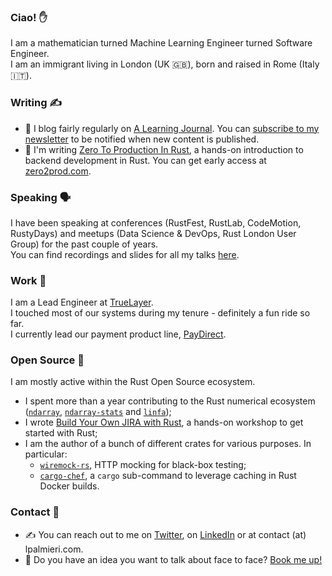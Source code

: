 ### Ciao! ✋

I am a mathematician turned Machine Learning Engineer turned Software Engineer.  
I am an immigrant living in London (UK 🇬🇧), born and raised in Rome (Italy 🇮🇹).

### Writing ✍️ 
- 💬 I blog fairly regularly on [A Learning Journal](https://lpalmieri.com). You can [subscribe to my newsletter](https://www.lpalmieri.com/subscribe/) to be notified when new content is published.
- 📕 I'm writing [Zero To Production In Rust](https://zero2prod.com), a hands-on introduction to backend development in Rust. You can get early access at [zero2prod.com](https://zero2prod.com).

### Speaking 🗣️
I have been speaking at conferences (RustFest, RustLab, CodeMotion, RustyDays) and meetups (Data Science & DevOps, Rust London User Group) for the past couple of years.  
You can find recordings and slides for all my talks [here](https://www.lpalmieri.com/talks/).

### Work 💸
I am a Lead Engineer at [TrueLayer](https://truelayer.com).  
I touched most of our systems during my tenure - definitely a fun ride so far.  
I currently lead our payment product line, [PayDirect](https://blog.truelayer.com/how-we-built-paydirect-82c9565f3fd2).

### Open Source 🦀
I am mostly active within the Rust Open Source ecosystem.

- I spent more than a year contributing to the Rust numerical ecosystem ([`ndarray`](https://github.com/rust-ndarray/ndarray), [`ndarray-stats`](https://github.com/rust-ndarray/ndarray-stats) and [`linfa`](https://github.com/rust-ml/linfa/));
- I wrote [Build Your Own JIRA with Rust](https://github.com/LukeMathWalker/build-your-own-jira-with-rust/), a hands-on workshop to get started with Rust;
- I am the author of a bunch of different crates for various purposes. In particular:
  - [`wiremock-rs`](https://github.com/LukeMathWalker/wiremock-rs), HTTP mocking for black-box testing;
  - [`cargo-chef`](https://www.lpalmieri.com/posts/fast-rust-docker-builds/), a `cargo` sub-command to leverage caching in Rust Docker builds.

### Contact 🤝

* ✍️ You can reach out to me on [Twitter](https://twitter.com/algo_luca), on [LinkedIn](https://www.linkedin.com/in/luca-palmieri/) or at contact (at) lpalmieri.com.  
* 📆 Do you have an idea you want to talk about face to face? [Book me up!](https://calendly.com/algo_luca/office-hours)
